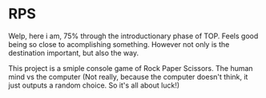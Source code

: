# RPS

Welp, here i am, 75% through the introductionary phase of TOP.
Feels good being so close to acomplishing something. However not only is the destination important, but also the way.

This project is a smiple console game of Rock Paper Scissors. The human mind vs the computer (Not really, because the computer doesn't think, it just outputs a random choice. So it's all about luck!)
